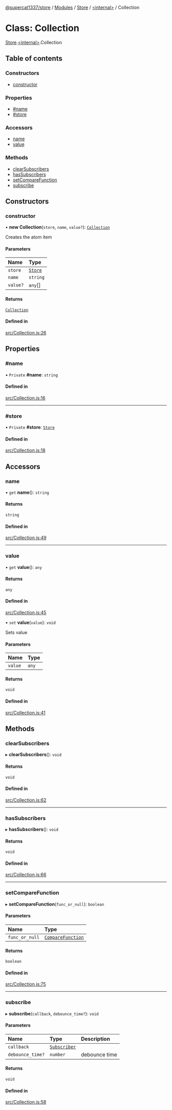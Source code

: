 [@supercat1337/store](../README.md) / [Modules](../modules.md) / [Store](../modules/Store.md) / [\<internal\>](../modules/Store._internal_.md) / Collection

# Class: Collection

[Store](../modules/Store.md).[\<internal\>](../modules/Store._internal_.md).Collection

## Table of contents

### Constructors

- [constructor](Store._internal_.Collection.md#constructor)

### Properties

- [#name](Store._internal_.Collection.md##name)
- [#store](Store._internal_.Collection.md##store)

### Accessors

- [name](Store._internal_.Collection.md#name)
- [value](Store._internal_.Collection.md#value)

### Methods

- [clearSubscribers](Store._internal_.Collection.md#clearsubscribers)
- [hasSubscribers](Store._internal_.Collection.md#hassubscribers)
- [setCompareFunction](Store._internal_.Collection.md#setcomparefunction)
- [subscribe](Store._internal_.Collection.md#subscribe)

## Constructors

### constructor

• **new Collection**(`store`, `name`, `value?`): [`Collection`](Store._internal_.Collection.md)

Creates the atom item

#### Parameters

| Name | Type |
| :------ | :------ |
| `store` | [`Store`](Store.Store.md) |
| `name` | `string` |
| `value?` | `any`[] |

#### Returns

[`Collection`](Store._internal_.Collection.md)

#### Defined in

[src/Collection.js:26](https://github.com/supercat911/store/blob/565459dafff0d0e2377a08f89266cfdb34cdae3b/src/Collection.js#L26)

## Properties

### #name

• `Private` **#name**: `string`

#### Defined in

[src/Collection.js:16](https://github.com/supercat911/store/blob/565459dafff0d0e2377a08f89266cfdb34cdae3b/src/Collection.js#L16)

___

### #store

• `Private` **#store**: [`Store`](Store.Store.md)

#### Defined in

[src/Collection.js:18](https://github.com/supercat911/store/blob/565459dafff0d0e2377a08f89266cfdb34cdae3b/src/Collection.js#L18)

## Accessors

### name

• `get` **name**(): `string`

#### Returns

`string`

#### Defined in

[src/Collection.js:49](https://github.com/supercat911/store/blob/565459dafff0d0e2377a08f89266cfdb34cdae3b/src/Collection.js#L49)

___

### value

• `get` **value**(): `any`

#### Returns

`any`

#### Defined in

[src/Collection.js:45](https://github.com/supercat911/store/blob/565459dafff0d0e2377a08f89266cfdb34cdae3b/src/Collection.js#L45)

• `set` **value**(`value`): `void`

Sets value

#### Parameters

| Name | Type |
| :------ | :------ |
| `value` | `any` |

#### Returns

`void`

#### Defined in

[src/Collection.js:41](https://github.com/supercat911/store/blob/565459dafff0d0e2377a08f89266cfdb34cdae3b/src/Collection.js#L41)

## Methods

### clearSubscribers

▸ **clearSubscribers**(): `void`

#### Returns

`void`

#### Defined in

[src/Collection.js:62](https://github.com/supercat911/store/blob/565459dafff0d0e2377a08f89266cfdb34cdae3b/src/Collection.js#L62)

___

### hasSubscribers

▸ **hasSubscribers**(): `void`

#### Returns

`void`

#### Defined in

[src/Collection.js:66](https://github.com/supercat911/store/blob/565459dafff0d0e2377a08f89266cfdb34cdae3b/src/Collection.js#L66)

___

### setCompareFunction

▸ **setCompareFunction**(`func_or_null`): `boolean`

#### Parameters

| Name | Type |
| :------ | :------ |
| `func_or_null` | [`CompareFunction`](../modules/Store._internal_.md#comparefunction-2) |

#### Returns

`boolean`

#### Defined in

[src/Collection.js:75](https://github.com/supercat911/store/blob/565459dafff0d0e2377a08f89266cfdb34cdae3b/src/Collection.js#L75)

___

### subscribe

▸ **subscribe**(`callback`, `debounce_time?`): `void`

#### Parameters

| Name | Type | Description |
| :------ | :------ | :------ |
| `callback` | [`Subscriber`](../modules/Store._internal_.md#subscriber-2) |  |
| `debounce_time?` | `number` | debounce time |

#### Returns

`void`

#### Defined in

[src/Collection.js:58](https://github.com/supercat911/store/blob/565459dafff0d0e2377a08f89266cfdb34cdae3b/src/Collection.js#L58)
